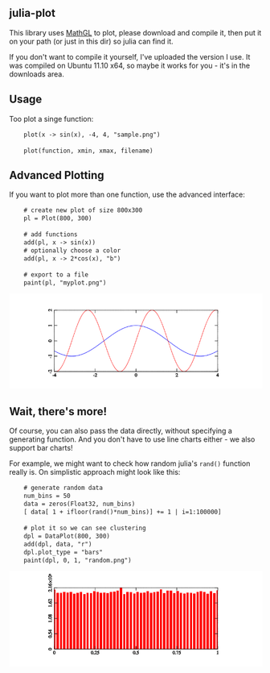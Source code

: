 julia-plot
-----------------------

This library uses [MathGL](http://mathgl.sourceforge.net) to plot, 
please download and compile it, then put it on your path (or just 
in this dir) so julia can find it.

If you don't want to compile it yourself, I've uploaded the version I use.
It was compiled on Ubuntu 11.10 x64, so maybe it works for you - it's in the
downloads area.

Usage
--------------------------

Too plot a singe function:

		plot(x -> sin(x), -4, 4, "sample.png")

		plot(function, xmin, xmax, filename)

Advanced Plotting
--------------------------

If you want to plot more than one function, use the advanced interface:

		# create new plot of size 800x300
		pl = Plot(800, 300)

		# add functions
		add(pl, x -> sin(x))
		# optionally choose a color
		add(pl, x -> 2*cos(x), "b")

		# export to a file
		paint(pl, "myplot.png")

![screenshot](https://github.com/Mononofu/julia-plot/raw/master/colored.png)

Wait, there's more!
--------------------------

Of course, you can also pass the data directly, without specifying a generating
function. And you don't have to use line charts either - we also support bar charts!

For example, we might want to check how random julia's `rand()` function really is.
On simplistic approach might look like this:

		# generate random data
		num_bins = 50
		data = zeros(Float32, num_bins)
		[ data[ 1 + ifloor(rand()*num_bins)] += 1 | i=1:100000]

		# plot it so we can see clustering
		dpl = DataPlot(800, 300)
		add(dpl, data, "r")
		dpl.plot_type = "bars"
		paint(dpl, 0, 1, "random.png")

![screenshot](https://github.com/Mononofu/julia-plot/raw/master/random.png)

